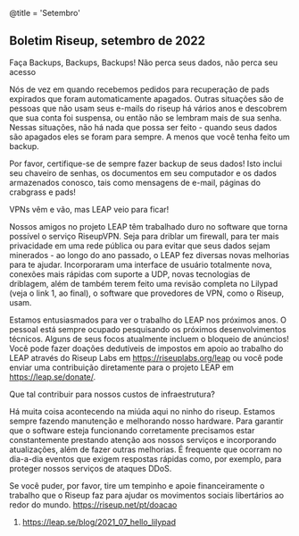 @title = 'Setembro'


Boletim Riseup, setembro de 2022
--------------------------------


Faça Backups, Backups, Backups! Não perca seus dados, não perca seu acesso

Nós de vez em quando recebemos pedidos para recuperação de pads expirados que foram automaticamente apagados. Outras situações são de pessoas que não usam seus e-mails do riseup há vários anos e descobrem que sua conta foi suspensa, ou então não se lembram mais de sua senha. Nessas situações, não há nada que possa ser feito - quando seus dados são apagados eles se foram para sempre. A menos que você tenha feito um backup.

Por favor, certifique-se de sempre fazer backup de seus dados! Isto inclui seu chaveiro de senhas, os documentos em seu computador e os dados armazenados conosco, tais como mensagens de e-mail, páginas do crabgrass e pads!


VPNs vêm e vão, mas LEAP veio para ficar!

Nossos amigos no projeto LEAP têm trabalhado duro no software que torna possível o serviço RiseupVPN. Seja para driblar um firewall, para ter mais privacidade em uma rede pública ou para evitar que seus dados sejam minerados - ao longo do ano passado, o LEAP fez diversas novas melhorias para te ajudar. Incorporaram uma interface de usuário totalmente nova, conexões mais rápidas com suporte a UDP, novas tecnologias de driblagem, além de também terem feito uma revisão completa no Lilypad (veja o link 1, ao final), o software que provedores de VPN, como o Riseup, usam.

Estamos entusiasmados para ver o trabalho do LEAP nos próximos anos. O pessoal está sempre ocupado pesquisando os próximos desenvolvimentos técnicos. Alguns de seus focos atualmente incluem o bloqueio de anúncios! Você pode fazer doações dedutíveis de impostos em apoio ao trabalho do LEAP através do Riseup Labs em https://riseuplabs.org/leap ou você pode enviar uma contribuição diretamente para o projeto LEAP em https://leap.se/donate/.


Que tal contribuir para nossos custos de infraestrutura?

Há muita coisa acontecendo na miúda aqui no ninho do riseup. Estamos sempre fazendo manutenção e melhorando nosso hardware. Para garantir que o software esteja funcionando corretamente precisamos estar constantemente prestando atenção aos nossos serviços e incorporando atualizações, além de fazer outras melhorias. É frequente que ocorram no dia-a-dia eventos que exigem respostas rápidas como, por exemplo, para proteger nossos serviços de ataques DDoS.

Se você puder, por favor, tire um tempinho e apoie financeiramente o trabalho que o Riseup faz para ajudar os movimentos sociais libertários ao redor do mundo. https://riseup.net/pt/doacao

1. https://leap.se/blog/2021_07_hello_lilypad